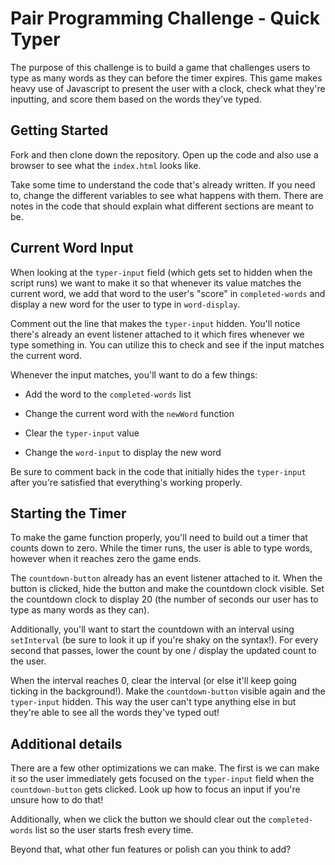 # Pair Programming Challenge - Quick Typer

The purpose of this challenge is to build a game that challenges users to type as many words as they can before the timer expires. This game makes heavy use of Javascript to present the user with a clock, check what they're inputting, and score them based on the words they've typed.

## Getting Started

Fork and then clone down the repository. Open up the code and also use a browser to see what the `index.html` looks like.

Take some time to understand the code that's already written. If you need to, change the different variables to see what happens with them. There are notes in the code that should explain what different sections are meant to be.

## Current Word Input

When looking at the `typer-input` field (which gets set to hidden when the script runs) we want to make it so that whenever its value matches the current word, we add that word to the user's "score" in `completed-words` and display a new word for the user to type in `word-display`.

Comment out the line that makes the `typer-input` hidden. You'll notice there's already an event listener attached to it which fires whenever we type something in. You can utilize this to check and see if the input matches the current word.

Whenever the input matches, you'll want to do a few things:

- Add the word to the `completed-words` list

- Change the current word with the `newWord` function

- Clear the `typer-input` value

- Change the `word-input` to display the new word

Be sure to comment back in the code that initially hides the `typer-input` after you're satisfied that everything's working properly.

## Starting the Timer

To make the game function properly, you'll need to build out a timer that counts down to zero. While the timer runs, the user is able to type words, however when it reaches zero the game ends.

The `countdown-button` already has an event listener attached to it. When the button is clicked, hide the button and make the countdown clock visible. Set the countdown clock to display 20 (the number of seconds our user has to type as many words as they can).

Additionally, you'll want to start the countdown with an interval using `setInterval` (be sure to look it up if you're shaky on the syntax!). For every second that passes, lower the count by one / display the updated count to the user.

When the interval reaches 0, clear the interval (or else it'll keep going ticking in the background!). Make the `countdown-button` visible again and the `typer-input` hidden. This way the user can't type anything else in but they're able to see all the words they've typed out!

## Additional details

There are a few other optimizations we can make. The first is we can make it so the user immediately gets focused on the `typer-input` field when the `countdown-button` gets clicked. Look up how to focus an input if you're unsure how to do that!

Additionally, when we click the button we should clear out the `completed-words` list so the user starts fresh every time.

Beyond that, what other fun features or polish can you think to add?
